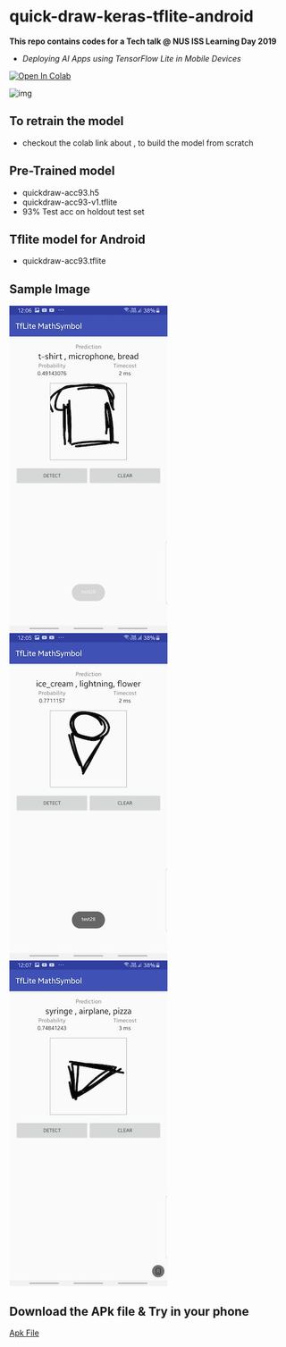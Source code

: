 # quick-draw-keras-tflite-android


**This repo contains codes for a Tech talk @ NUS ISS Learning Day 2019**
- *Deploying AI Apps using TensorFlow Lite in Mobile Devices*



[![Open In Colab](https://colab.research.google.com/assets/colab-badge.svg)](https://colab.research.google.com/github/balaprasanna/quick-draw-keras-tflite-android/blob/master/Quick_Draw_Keras_Sketcher.ipynb)


![img](https://github.com/googlecreativelab/quickdraw-dataset/raw/master/preview.jpg)

## To retrain the model
- checkout the colab link about , to build the model from scratch

## Pre-Trained model
- quickdraw-acc93.h5 
- quickdraw-acc93-v1.tflite
- 93% Test acc on holdout test set

## Tflite model for Android
- quickdraw-acc93.tflite


## Sample Image
![img](./out.jpg)
![img](./out1.jpg)
![img](./out2.jpg)


## Download the APk file & Try in your phone
[Apk File](https://raw.githubusercontent.com/balaprasanna/quick-draw-keras-tflite-android/master/android/app/build/outputs/apk/debug/app-debug.apk)
